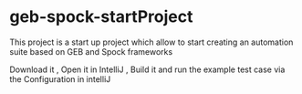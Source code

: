# geb-spock-startProject
This project is a start up project which allow to start creating an automation suite based on GEB and Spock frameworks


Download it , Open it in IntelliJ , Build it and run the example test case via the Configuration in intelliJ
